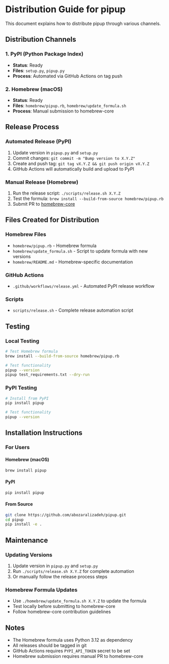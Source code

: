 # Distribution Guide for pipup

This document explains how to distribute pipup through various channels.

## Distribution Channels

### 1. PyPI (Python Package Index)
- **Status**: Ready
- **Files**: `setup.py`, `pipup.py`
- **Process**: Automated via GitHub Actions on tag push

### 2. Homebrew (macOS)
- **Status**: Ready
- **Files**: `homebrew/pipup.rb`, `homebrew/update_formula.sh`
- **Process**: Manual submission to homebrew-core

## Release Process

### Automated Release (PyPI)
1. Update version in `pipup.py` and `setup.py`
2. Commit changes: `git commit -m "Bump version to X.Y.Z"`
3. Create and push tag: `git tag vX.Y.Z && git push origin vX.Y.Z`
4. GitHub Actions will automatically build and upload to PyPI

### Manual Release (Homebrew)
1. Run the release script: `./scripts/release.sh X.Y.Z`
2. Test the formula: `brew install --build-from-source homebrew/pipup.rb`
3. Submit PR to [homebrew-core](https://github.com/Homebrew/homebrew-core)

## Files Created for Distribution

### Homebrew Files
- `homebrew/pipup.rb` - Homebrew formula
- `homebrew/update_formula.sh` - Script to update formula with new versions
- `homebrew/README.md` - Homebrew-specific documentation

### GitHub Actions
- `.github/workflows/release.yml` - Automated PyPI release workflow

### Scripts
- `scripts/release.sh` - Complete release automation script

## Testing

### Local Testing
```bash
# Test Homebrew formula
brew install --build-from-source homebrew/pipup.rb

# Test functionality
pipup --version
pipup test_requirements.txt --dry-run
```

### PyPI Testing
```bash
# Install from PyPI
pip install pipup

# Test functionality
pipup --version
```

## Installation Instructions

### For Users

#### Homebrew (macOS)
```bash
brew install pipup
```

#### PyPI
```bash
pip install pipup
```

#### From Source
```bash
git clone https://github.com/abozaralizadeh/pipup.git
cd pipup
pip install -e .
```

## Maintenance

### Updating Versions
1. Update version in `pipup.py` and `setup.py`
2. Run `./scripts/release.sh X.Y.Z` for complete automation
3. Or manually follow the release process steps

### Homebrew Formula Updates
- Use `./homebrew/update_formula.sh X.Y.Z` to update the formula
- Test locally before submitting to homebrew-core
- Follow homebrew-core contribution guidelines

## Notes

- The Homebrew formula uses Python 3.12 as dependency
- All releases should be tagged in git
- GitHub Actions requires `PYPI_API_TOKEN` secret to be set
- Homebrew submission requires manual PR to homebrew-core
